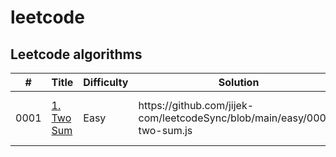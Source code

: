 # leetcode
<h2>Leetcode algorithms</h2>

<table>
  <thead>
    <tr>
      <th>#</th>
      <th>Title</th>
      <th>Difficulty</th>
      <th>Solution</th>
      <th>Algoritms</th>
    </tr>
  </thead>
  <tbody>
    <tr>
      <td>0001</td>
      <td><a href="https://leetcode.com/problems/two-sum/">1. Two Sum</a></td>
      <td>Easy</td>
      <td>https://github.com/jijek-com/leetcodeSync/blob/main/easy/0001-two-sum.js</td>
      <td>Hash Table, Brute force</td>
    </tr>
  </tbody>
</table>
